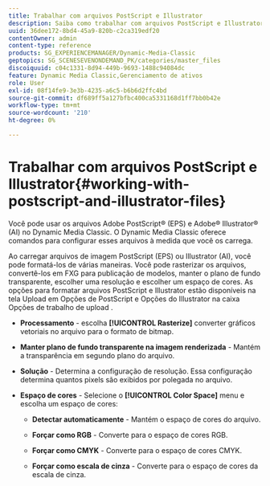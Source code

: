 ```yaml
---
title: Trabalhar com arquivos PostScript e Illustrator
description: Saiba como trabalhar com arquivos PostScript e Illustrator.
uuid: 36dee172-8bd4-45a9-820b-c2ca319edf20
contentOwner: admin
content-type: reference
products: SG_EXPERIENCEMANAGER/Dynamic-Media-Classic
geptopics: SG_SCENESEVENONDEMAND_PK/categories/master_files
discoiquuid: c04c1331-8d94-449b-9693-1488c94084dc
feature: Dynamic Media Classic,Gerenciamento de ativos
role: User
exl-id: 08f14fe9-3e3b-4235-a6c5-b6b6d2ffc4bd
source-git-commit: df689ff5a127bfbc400ca5331168d1ff7bb0b42e
workflow-type: tm+mt
source-wordcount: '210'
ht-degree: 0%

---
```


# Trabalhar com arquivos PostScript e Illustrator{#working-with-postscript-and-illustrator-files}

Você pode usar os arquivos Adobe PostScript® (EPS) e Adobe® Illustrator® (AI) no Dynamic Media Classic. O Dynamic Media Classic oferece comandos para configurar esses arquivos à medida que você os carrega.

Ao carregar arquivos de imagem PostScript (EPS) ou Illustrator (AI), você pode formatá-los de várias maneiras. Você pode rasterizar os arquivos, convertê-los em FXG para publicação de modelos, manter o plano de fundo transparente, escolher uma resolução e escolher um espaço de cores. As opções para formatar arquivos PostScript e Illustrator estão disponíveis na tela Upload em Opções de PostScript e Opções do Illustrator na caixa Opções de trabalho de upload .

* **Processamento**  - escolha  **[!UICONTROL Rasterize]** converter gráficos vetoriais no arquivo para o formato de bitmap.

* **Manter plano de fundo transparente na imagem renderizada**  - Mantém a transparência em segundo plano do arquivo.

* **Solução**  - Determina a configuração de resolução. Essa configuração determina quantos pixels são exibidos por polegada no arquivo.

* **Espaço de cores**  - Selecione o  **[!UICONTROL Color Space]** menu e escolha um espaço de cores:

   * **Detectar automaticamente**  - Mantém o espaço de cores do arquivo.

   * **Forçar como RGB**  - Converte para o espaço de cores RGB.

   * **Forçar como CMYK**  - Converte para o espaço de cores CMYK.

   * **Forçar como escala de cinza**  - Converte para o espaço de cores da escala de cinza.
